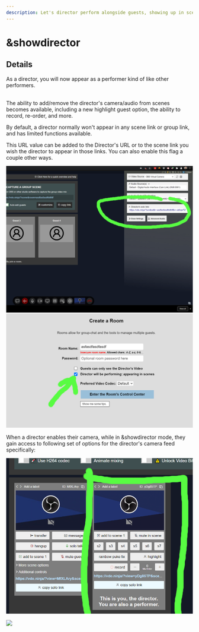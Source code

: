 ```yaml
---
description: Let's director perform alongside guests, showing up in scene-view links.
---
```


# \&showdirector

## Details

As a director, you will now appear as a performer kind of like other performers.

\
The ability to add/remove the director's camera/audio from scenes becomes available, including a new highlight guest option, the ability to record, re-order, and more.

By default, a director normally won't appear in any scene link or group link, and has limited functions available.

This URL value can be added to the Director's URL or to the scene link you wish the director to appear in those links.  You can also enable this flag a couple other ways.

![](<../.gitbook/assets/image (109).png>)![](<../.gitbook/assets/image (91) (1) (1) (1).png>)

When a director enables their camera, while in \&showdirector mode, they gain access to following set of options for the director's camera feed specifically:

![](<../.gitbook/assets/image (116).png>)





![](broken-reference)
